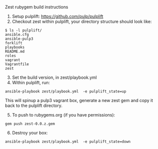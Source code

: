 Zest rubygem build instructions

1.  Setup pulplift: https://github.com/pulp/pulplift
2.  Checkout zest within pulplift, your directory structure should look like:
```
$ ls -l pulplift/
ansible.cfg
ansible-pulp3
forklift
playbooks
README.md
roles
vagrant
Vagrantfile
zest
```

3.  Set the build version, in zest/playbook.yml
4.  Within pulplift, run:
```
ansible-playbook zest/playbook.yml  -e pulplift_state=up
```

This will spinup a pulp3 vagrant box, generate a new zest gem and copy it back to the pulplift directory.

5.  To push to rubygems.org (if you have permissions): 
```
gem push zest-0.0.z.gem
```

6.  Destroy your box:
```
ansible-playbook zest/playbook.yml  -e pulplift_state=down
```
